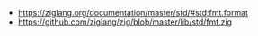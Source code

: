 - https://ziglang.org/documentation/master/std/#std;fmt.format
- https://github.com/ziglang/zig/blob/master/lib/std/fmt.zig
